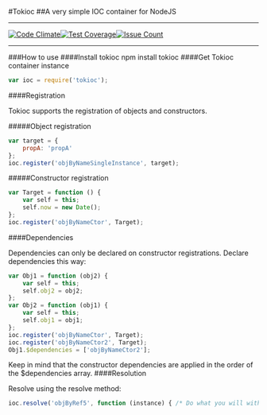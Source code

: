 #Tokioc
##A very simple IOC container for NodeJS
________________________________________
[![Code Climate](https://codeclimate.com/github/efog/tokioc/badges/gpa.svg)](https://codeclimate.com/github/efog/tokioc)[![Test Coverage](https://codeclimate.com/github/efog/tokioc/badges/coverage.svg)](https://codeclimate.com/github/efog/tokioc/coverage)[![Issue Count](https://codeclimate.com/github/efog/tokioc/badges/issue_count.svg)](https://codeclimate.com/github/efog/tokioc)
________________________________________
###How to use
####Install tokioc
        npm install tokioc
####Get Tokioc container instance
```javascript
var ioc = require('tokioc');
```
####Registration

   Tokioc supports the registration of objects and constructors.

#####Object registration
```javascript
var target = {
    propA: 'propA'
};
ioc.register('objByNameSingleInstance', target);
```

#####Constructor registration
```javascript
var Target = function () {
    var self = this;
    self.now = new Date();
};
ioc.register('objByNameCtor', Target);
```
####Dependencies

Dependencies can only be declared on constructor registrations. Declare dependencies this way:
```javascript
var Obj1 = function (obj2) {
    var self = this;
    self.obj2 = obj2;
};
var Obj2 = function (obj1) {
    var self = this;
    self.obj1 = obj1;
};
ioc.register('objByNameCtor', Target);
ioc.register('objByNameCtor2', Target);
Obj1.$dependencies = ['objByNameCtor2'];
```
Keep in mind that the constructor dependencies are applied in the order of the $dependencies array.
####Resolution

Resolve using the resolve method:
   
```javascript
ioc.resolve('objByRef5', function (instance) { /* Do what you will with the resolution */ });
```
